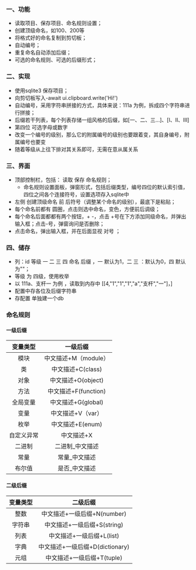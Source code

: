 ### 一、功能
- 读取项目、保存项目、命名规则设置；
- 创建顶级命名，如100、200等
- 将格式好的命名复制到剪切板；
- 自动编号；
- 重复命名自动添加后缀；
- 可选的命名规则、可选的后缀形式；

### 二、实现
- 使用sqlite3 保存项目；
- 向剪切板写入-await ui.clipboard.write('Hi!')
- 自动编号，采用字符串拼接的方式，具体来说：111a 为例，拆成四个字符串进行拼接；
- 后缀若干列表，每个列表存储一组风格的后缀，如[一、二、三...]、[Ⅰ、Ⅱ、Ⅲ]
- 第四位 可选字母或数字
- 改变一个编号的级别，那么它的附属编号的级别也要跟着变，其自身编号，附属编号也要变
- 随着等级从上往下排对其关系即可，无需在意从属关系

### 三、界面
- 顶部控制栏，包括： 读取 保存 命名规则；
  - 命名规则设置面板，弹窗形式，包括后缀类型，编号四位的默认索引值，四位之间各个连接符号，设置选项存入sqlite中
- 左侧 创建顶级命名 前 后符号（调整某个命名的级别），最底下是粘贴；
- 每个命名前都有 圆圈，点击则选中命名，变色，方便前后调级；
- 每个命名后面都都有两个按钮，+ -，点击 +号在下方添加同级命名，并弹出输入框；点击-号，弹窗询问是否删除；
- 点击命名，弹出输入框，并在后面显视 对号 ；

### 四、储存
- 列：id 等级 一 二 三 四 命名 后缀 ，一 默认为1，二 三 ：默认为0，四 默认为""；
- 等级 为 四级，使用枚举
- 以 111a、支杆一 为例 ，读取到内存中 [[4,"1","1","1","a","支杆","一"]，] 
- 配置中存各位及后缀字符串
- 存配置 单独建一个db

### 命名规则

#### 一级后缀
|  变量类型  |       一级后缀       |
| :--------: | :------------------: |
|    模块    | 中文描述+M（module） |
|     类     |  中文描述+C(class)   |
|    对象    |  中文描述+O(object)  |
|    方法    | 中文描述+F(function) |
|  全局变量  |  中文描述+G(global)  |
|    变量    |  中文描述+V（var）   |
|    枚举    |   中文描述+E(enum)   |
| 自定义异常 |      中文描述+X      |
|   二进制   |   二进制_中文描述    |
|    常量    |    常量_中文描述     |
|   布尔值   |    是否_中文描述     |

#### 二级后缀
| 变量类型 |            二级后缀             |
| :------: | :-----------------------------: |
|   整数   |   中文描述+一级后缀+N(number)   |
|  字符串  |   中文描述+一级后缀+S(string)   |
|   列表   |    中文描述+一级后缀+L(list)    |
|   字典   | 中文描述+一级后缀+D(dictionary) |
|   元组   |   中文描述+一级后缀+T(tuple)    |
